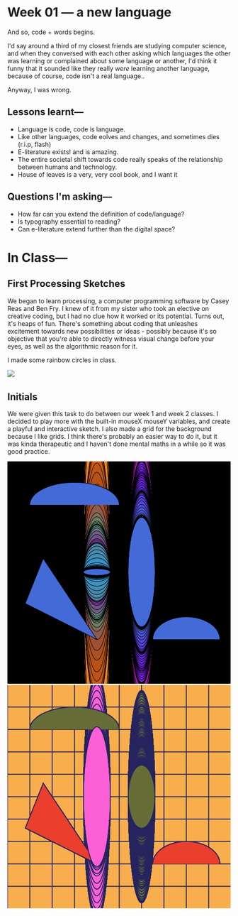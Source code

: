 # Week 01 — a new language

And so, code + words begins.

I'd say around a third of my closest friends are studying computer science, and when they conversed with each other asking which languages the other was learning or complained about some language or another, I'd think it funny that it sounded like they really *were* learning another language, because of course, code isn't a real language..

Anyway, I was wrong. 

## Lessons learnt—

- Language is code, code is language.
- Like other languages, code eolves and changes, and sometimes dies (r.i.p, flash)
- E-literature exists! and is amazing.
- The entire societal shift towards code really speaks of the relationship between humans and technology.
- House of leaves is a very, very cool book, and I want it

## Questions I'm asking—

- How far can you extend the definition of code/language?
- Is typography essential to reading?
- Can e-literature extend further than the digital space?


# In Class—

## First Processing Sketches

We began to learn processing, a computer programming software by Casey Reas and Ben Fry. I knew of it from my sister who took an elective on creative coding, but I had no clue how it worked or its potential. Turns out, it's heaps of fun. There's something about coding that unleashes excitement towards new possibilities or ideas - possibly because it's so objective that you're able to directly witness visual change before your eyes, as well as the algorithmic reason for it. 

I made some rainbow circles in class.

<img src="ezgif.com-video-to-gif (5).gif">

## Initials

We were given this task to do between our week 1 and week 2 classes. I decided to play more with the built-in mouseX mouseY variables, and create a playful and interactive sketch. I also made a grid for the background because I like grids. I think there's probably an easier way to do it, but it was kinda therapeutic and I haven't done mental maths in a while so it was good practice.

<img src="Screen Shot 2020-07-30 at 1.05.59 PM.png"> 
<img src="Screen Shot 2020-09-03 at 5.47.28 PM.JPG">


